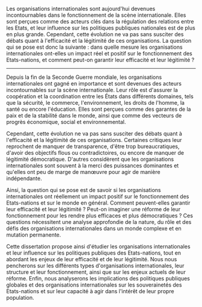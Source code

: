 Les organisations internationales sont aujourd'hui devenues incontournables dans le fonctionnement de la scène internationale. Elles sont perçues comme des acteurs clés dans la régulation des relations entre les Etats, et leur influence sur les politiques publiques nationales est de plus en plus grande. Cependant, cette évolution ne va pas sans susciter des débats quant à l'efficacité et la légitimité de ces organisations. La question qui se pose est donc la suivante : dans quelle mesure les organisations internationales ont-elles un impact réel et positif sur le fonctionnement des Etats-nations, et comment peut-on garantir leur efficacité et leur légitimité ?

---
Depuis la fin de la Seconde Guerre mondiale, les organisations internationales ont gagné en importance et sont devenues des acteurs incontournables sur la scène internationale. Leur rôle est d'assurer la coopération et la coordination entre les États dans différents domaines, tels que la sécurité, le commerce, l'environnement, les droits de l'homme, la santé ou encore l'éducation. Elles sont perçues comme des garantes de la paix et de la stabilité dans le monde, ainsi que comme des vecteurs de progrès économique, social et environnemental.

Cependant, cette évolution ne va pas sans susciter des débats quant à l'efficacité et la légitimité de ces organisations. Certaines critiques leur reprochent de manquer de transparence, d'être trop bureaucratiques, d'avoir des objectifs flous ou contradictoires, ou encore de manquer de légitimité démocratique. D'autres considèrent que les organisations internationales sont souvent à la merci des puissances dominantes et qu'elles ont peu de marge de manœuvre pour agir de manière indépendante.

Ainsi, la question qui se pose est de savoir si les organisations internationales ont réellement un impact positif sur le fonctionnement des Etats-nations et sur le monde en général. Comment peuvent-elles garantir leur efficacité et leur légitimité ? Peut-on imaginer une réforme de leur fonctionnement pour les rendre plus efficaces et plus démocratiques ? Ces questions nécessitent une analyse approfondie de la nature, du rôle et des défis des organisations internationales dans un monde complexe et en mutation permanente.

Cette dissertation propose ainsi d'étudier les organisations internationales et leur influence sur les politiques publiques des Etats-nations, tout en abordant les enjeux de leur efficacité et de leur légitimité. Nous nous pencherons sur les différents types d'organisations internationales, leur structure et leur fonctionnement, ainsi que sur les enjeux actuels de leur réforme. Enfin, nous analyserons les implications des politiques publiques globales et des organisations internationales sur les souverainetés des Etats-nations et sur leur capacité à agir dans l'intérêt de leur propre population.